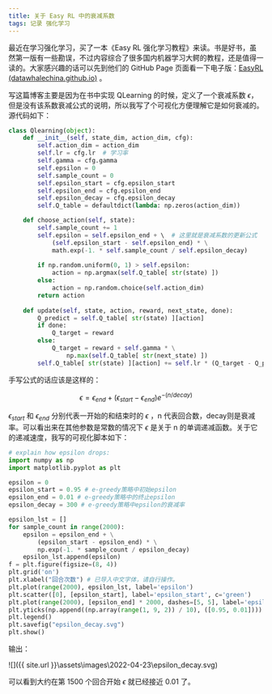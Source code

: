 ```yaml
---
title: 关于 Easy RL 中的衰减系数
tags: 记录 强化学习
---
```

最近在学习强化学习，买了一本《Easy RL 强化学习教程》来读。书是好书，虽然第一版有一些勘误，不过内容综合了很多国内机器学习大鳄的教程，还是值得一读的。大家感兴趣的话可以先到他们的 GitHub Page 页面看一下电子版：[EasyRL (datawhalechina.github.io)](https://datawhalechina.github.io/easy-rl/#/) 。

写这篇博客主要是因为在书中实现 QLearning 的时候，定义了一个衰减系数 $\epsilon$，但是没有该系数衰减公式的说明，所以我写了个可视化方便理解它是如何衰减的。源代码如下：

```python
class Qlearning(object):
    def __init__(self, state_dim, action_dim, cfg):
        self.action_dim = action_dim 
        self.lr = cfg.lr  # 学习率
        self.gamma = cfg.gamma  
        self.epsilon = 0 
        self.sample_count = 0  
        self.epsilon_start = cfg.epsilon_start
        self.epsilon_end = cfg.epsilon_end
        self.epsilon_decay = cfg.epsilon_decay
        self.Q_table = defaultdict(lambda: np.zeros(action_dim)) 

    def choose_action(self, state):
        self.sample_count += 1
        self.epsilon = self.epsilon_end + \  # 这里就是衰减系数的更新公式
            (self.epsilon_start - self.epsilon_end) * \
            math.exp(-1. * self.sample_count / self.epsilon_decay)
        
        if np.random.uniform(0, 1) > self.epsilon:
            action = np.argmax(self.Q_table[ str(state) ])
        else:
            action = np.random.choice(self.action_dim) 
        return action
    
    def update(self, state, action, reward, next_state, done):
        Q_predict = self.Q_table[ str(state) ][action]
        if done:
            Q_target = reward
        else:
            Q_target = reward + self.gamma * \
                np.max(self.Q_table[ str(next_state) ])
        self.Q_table[ str(state) ][action] += self.lr * (Q_target - Q_predict)
```

手写公式的话应该是这样的：

$$\epsilon = \epsilon_{end}+(\epsilon_{start}-\epsilon_{end}) e^{-(n/decay)}$$

$\epsilon_{start}$ 和 $\epsilon_{end}$ 分别代表一开始的和结束时的 $\epsilon$ ，n 代表回合数，decay则是衰减率。可以看出来在其他参数是常数的情况下 $\epsilon$ 是关于 n 的单调递减函数。关于它的递减速度，我写的可视化脚本如下：

```python
# explain how epsilon drops:
import numpy as np
import matplotlib.pyplot as plt

epsilon = 0
epsilon_start = 0.95 # e-greedy策略中初始epsilon
epsilon_end = 0.01 # e-greedy策略中的终止epsilon
epsilon_decay = 300 # e-greedy策略中epsilon的衰减率

epsilon_lst = []
for sample_count in range(2000):
    epsilon = epsilon_end + \
        (epsilon_start - epsilon_end) * \
        np.exp(-1. * sample_count / epsilon_decay)
    epsilon_lst.append(epsilon)
f = plt.figure(figsize=(8, 4))
plt.grid('on')
plt.xlabel("回合次数") # 已导入中文字体，请自行操作。
plt.plot(range(2000), epsilon_lst, label='epsilon')
plt.scatter([0], [epsilon_start], label='epsilon_start', c='green')
plt.plot(range(2000), [epsilon_end] * 2000, dashes=[5, 5], label='epsilon_end')
plt.yticks(np.append((np.array(range(1, 9, 2)) / 10), ([0.95, 0.01])))
plt.legend()
plt.savefig("epsilon_decay.svg")
plt.show()
```

输出：

![]({{ site.url }}\assets\images\2022-04-23\epsilon_decay.svg)

可以看到大约在第 1500 个回合开始 $\epsilon$ 就已经接近 0.01 了。
